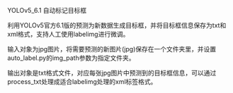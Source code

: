 YOLOv5_6.1 自动标记目标框

利用YOLOv5官方6.1版的预测为新数据生成目标框，并将目标框信息保存为txt和xml格式，支持人工使用labelimg进行微调。

输入对象为jpg图片，将需要预测的新图片(jpg)保存在一个文件夹里，并设置auto_label.py的img_path参数为指定文件夹。

输出对象是txt格式文件，对应每张jpg图片中预测到的目标框信息，可以通过process_txt处理成适合labelimg处理的xml标签格式。
